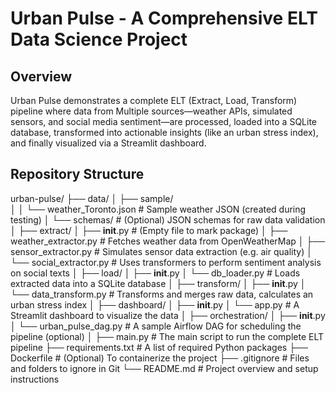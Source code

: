 # Urban Pulse - A Comprehensive ELT Data Science Project

## Overview
Urban Pulse demonstrates a complete ELT (Extract, Load, Transform) pipeline where data from Multiple sources—weather APIs, simulated sensors, and social media sentiment—are processed, loaded into a SQLite database, transformed into actionable insights (like an urban stress index), and finally visualized via a Streamlit dashboard.

## Repository Structure

urban-pulse/
├── data/
│   ├── sample/                       
│   │   └── weather_Toronto.json      # Sample weather JSON (created during testing)
│   └── schemas/                      # (Optional) JSON schemas for raw data validation
│
├── extract/
│   ├── __init__.py                   # (Empty file to mark package)
│   ├── weather_extractor.py          # Fetches weather data from OpenWeatherMap
│   ├── sensor_extractor.py           # Simulates sensor data extraction (e.g. air quality)
│   └── social_extractor.py           # Uses transformers to perform sentiment analysis on social texts
│
├── load/
│   ├── __init__.py
│   └── db_loader.py                  # Loads extracted data into a SQLite database
│
├── transform/
│   ├── __init__.py
│   └── data_transform.py             # Transforms and merges raw data, calculates an urban stress index
│
├── dashboard/
│   ├── __init__.py
│   └── app.py                        # A Streamlit dashboard to visualize the data
│
├── orchestration/
│   ├── __init__.py
│   └── urban_pulse_dag.py            # A sample Airflow DAG for scheduling the pipeline (optional)
│
├── main.py                           # The main script to run the complete ELT pipeline
├── requirements.txt                  # A list of required Python packages
├── Dockerfile                        # (Optional) To containerize the project
├── .gitignore                        # Files and folders to ignore in Git
└── README.md                         # Project overview and setup instructions

